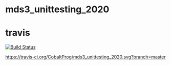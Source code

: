 # mds3_unittesting_2020

# travis
[![Build Status](https://travis-ci.org/CobaltProg/mds3_unittesting_2020.svg?branch=master)](https://travis-ci.org/CobaltProg/mds3_unittesting_2020)

https://travis-ci.org/CobaltProg/mds3_unittesting_2020.svg?branch=master
